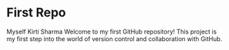 # First Repo 
Myself Kirti Sharma
Welcome to my first GitHub repository! This project is my first step into the world of version control and collaboration with GitHub.
